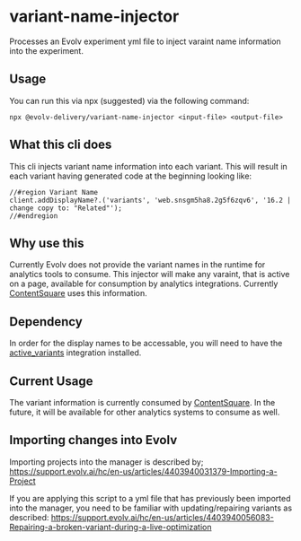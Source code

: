 # variant-name-injector

Processes an Evolv experiment yml file to inject varaint name information into the experiment.

## Usage
You can run this via npx (suggested) via the following command:
```
npx @evolv-delivery/variant-name-injector <input-file> <output-file>
```

## What this cli does
This cli injects variant name information into each variant. This will result in each variant having generated code at the beginning looking like:
```
//#region Variant Name
client.addDisplayName?.('variants', 'web.snsgm5ha8.2g5f6zqv6', '16.2 | change copy to: "Related"');
//#endregion
```

## Why use this
Currently Evolv does not provide the variant names in the runtime for analytics tools to consume. This injector will make any varaint, that is active on a page, available for consumption by analytics integrations. Currently [ContentSquare](https://contentsquare.com/) uses this information. 

## Dependency
In order for the display names to be accessable, you will need to have the [active_variants](https://www.npmjs.com/package/@evolv-delivery/active_variants) integration installed.

## Current Usage
The variant information is currently consumed by [ContentSquare](https://contentsquare.com/). In the future, it will be available for other analytics systems to consume as well.

## Importing changes into Evolv
Importing projects into the manager is described by; https://support.evolv.ai/hc/en-us/articles/4403940031379-Importing-a-Project

If you are applying this script to a yml file that has previously been imported into the manager, you need to be familiar with updating/repairing variants as described: https://support.evolv.ai/hc/en-us/articles/4403940056083-Repairing-a-broken-variant-during-a-live-optimization
